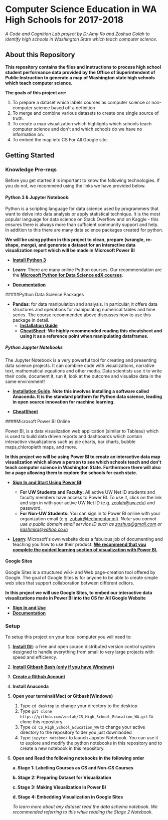 # Computer Science Education in WA High Schools for 2017-2018

*A Code and Cognition Lab project by Dr.Amy Ko and Zoshua Colah to identify high schools in Washington State which teach computer science.*

## About this Repository

**This repository contains the files and instructions to process high school student performance data provided by the Office of Superintendent of Public Instruction to generate a map of Washington state high schools which teach computer science.**

**The goals of this project are:**

1. To prepare a dataset which labels courses as computer science or non-computer science based off a definition
2. To merge and combine various datasets to create one single source of truth. 
3. To create a map visualization which highlights which schools teach computer science and don't and which schools do we have no information on. 
4. To embed the map into CS For All Google site.


## Getting Started

### Knowledge Pre-reqs

Before you get started it is important to know the following technologies. If you do not, we recommend using the links we have provided below. 

#### Python 3 & Jupyter Notebook: 

Python is a scripting language for data science used by programmers that want to delve into data analysis or apply statistical technique. It is the most popular language for data science on Stack Overflow and on Kaggle - this ensures there is always more than sufficient community support and help. In addition to this there are many data science packages created for python. 

**We will be using python in this project to clean, prepare (wrangle, re-shape, merge), and generate a dataset for an interactive data visualization report which will be made in Microsoft Power BI**

- **[Install Python 3](https://www.python.org/downloads/)**

	
- **Learn:** There are many online Python courses. Our recommendation are the **[Microsoft Python for Data Science edX courses](https://academy.microsoft.com/en-us/professional-program/tracks/data-science/)**. 	
- **[Documentation](https://www.python.org/doc/)**

#####Python Data Science Packages
		
- **Pandas**: for data manipulation and analysis. In particular, it offers data structures and operations for manipulating numerical tables and time series. The course recommended above discusses how to use this package in detail.
	- **[Installation Guide](https://pandas.pydata.org/pandas-docs/stable/install.html)**
	- **[CheatSheet](https://pandas.pydata.org/Pandas_Cheat_Sheet.pdf)**: **We highly recommended reading this cheatsheet and using it as a reference point when manipulating dataframes.**

##### Python Jupyter Notebooks

The Jupyter Notebook is a very powerful tool for creating and presenting data science projects. It can combine code with visualizations, narrative text, mathematical equations and other media. Data scientists use it to write their code, document it, run it, look at the outcome and visualize data in the same environment! 

- **[Installation Guide](https://medium.com/data-science-library/starter-guide-to-a-jupyter-notebook-e2bea661fca4). Note this involves installing a software called Anaconda. It is the standard platform for Python data science, leading in open source innovation for machine learning.**


- **[CheatSheet](https://s3.amazonaws.com/assets.datacamp.com/blog_assets/Jupyter_Notebook_Cheat_Sheet.pdf)**

####Microsoft Power BI Online

Power BI, is a data visualization web application (similar to Tableau) which is used to build data driven reports and dashboards which contain interactive visualizations such as pie charts, bar charts, bubble maps,chloropleth maps, and more. 

**In this project we will be using Power BI to create an interactive data map visualization which allows a person to see which schools teach and don't teach computer science in Washington State. Furthermore there will also be a page allowing them to explore the schools for each state.**

- **[Sign In and Start Using Power BI]()**: 
	- 	**For UW Students and Faculty:** All active UW Net ID students and faculty members have access to Power BI. To use it, click on the link and sign in with your active UW Net ID (e.g. zcolah@uw.edu) and password.
	- **For Non-UW Students:** You can sign in to Power BI online with your organization email (e.g. zubair@techmentor.ml). *Note: you cannot use a public domain email service ID such as zoshua@gmail.com or kashmira@yahoo.co.in*

- **[Learn](https://powerbi.microsoft.com/en-us/learning/)**: Microsoft's own website does a fabulous job of documenting and teaching you how to use their product. **[We recommend that you complete the guided learning section of visualization with Power BI.](https://docs.microsoft.com/en-us/power-bi/guided-learning/visualizations#step-0)**

#### Google Sites
Google Sites is a structured wiki- and Web page-creation tool offered by Google. The goal of Google Sites is for anyone to be able to create simple web sites that support collaboration between different editors.

**In this project we will use Google Sites, to embed our interactive data visualizations made in Power BI into the CS for All Google Website**

- **[Sign In and Use](https://sites.google.com/)**
- **[Documentation](https://support.google.com/sites/answer/6372878?hl=en)**


### Setup

To setup this project on your local computer you will need to:

1. **[Install Git](https://git-scm.com/)**:  a free and open source distributed version control system designed to handle everything from small to very large projects with speed and efficiency.

2. **[Install Gitbash Bash (only if you have Windows)](https://gitforwindows.org)**

3. **[Create a Github Account](https://github.com/join)**
4. **Install Anaconda**

5. **Open your terminal(Mac) or Gitbash(Windows)**
	1.	Type ``cd desktop`` to change your directory to the desktop
	2. Type ``git clone https://github.com/zcolah/CS_High_School_Education_WA.git`` to clone this repository.
	3. Type ``cd CS_High_School_Education_WA`` to change your active directory to the repository folder you just downlaoded
	4. Type ``jupyter notebook`` to launch Jupyter Notebook. You can use it to explore and modify the python notebooks in this repository and to create a new notebook in this repository.

6. **Open and Read the following notebooks in the following order**

	**a. Stage 1: Labelling Courses as CS and Non-CS Courses**
	
	**b. Stage 2: Preparing Dataset for Visualization**
	
	**c. Stage 3: Making Visualization in Power BI**
	
	**d. Stage 4: Embedding Visualization in Google Sites**
	
	*To learn more about any dataset read the data schema notebook. We recommended referring to this while reading the Stage 2 Notebook.*
